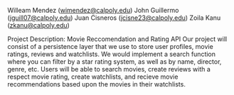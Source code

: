 Willeam Mendez (wimendez@calpoly.edu)
John Guillermo (jguill07@calpoly.edu)
Juan Cisneros (jcisne23@calpoly.edu)
Zoila Kanu (zkanu@calpoly.edu)

Project Description: Movie Reccomendation and Rating API
Our project will consist of a persistence layer that we use to store user profiles, movie ratings, reviews and watchlists. We would implement 
a search function where you can filter by a star rating system, as well as by name, director, genre, etc. Users will be able to search movies, create reviews with a respect movie rating, create watchlists, and recieve movie recommendations based upon the movies in their watchlists.
